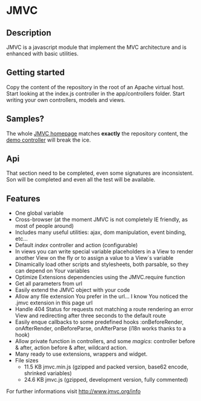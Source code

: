 JMVC
====

Description
-----------
JMVC is a javascript module that implement the MVC architecture and is enhanced with basic utilities. 
      
Getting started
---------------
Copy the content of the repository in the root of an Apache virtual host.
Start looking at the index.js controller in the app/controllers folder.
Start writing your own controllers, models and views.

Samples?
--------
The whole <a href="http://www.jmvc.org/" target="_blank">JMVC homepage</a> matches **exactly** the repository content,
the <a href="http://www.jmvc.org/demo" target="_blank">demo controller</a> will break the ice.

Api
---
That section need to be completed, even some signatures are inconsistent. Son will be completed and 
even all the test will be available.

Features
--------
- One global variable
- Cross-browser (at the moment JMVC is not completely IE friendly, as most of people around)
- Includes many useful utilities: ajax, dom manipulation, event binding, etc...
- Default _index_ controller and action (configurable)
- In views you can write special variable placeholders in a View to render another View on the fly or to assign a value to a View`s variable
- Dinamically load other scripts and stylesheets, both parsable, so they can depend on Your variables
- Optimize Extensions dependencies using the JMVC.require function
- Get all parameters from url
- Easily extend the JMVC object with your code
- Allow any file extension You prefer in the url... I know You noticed the .jmvc extension in this page url
- Handle 404 Status for requests not matching a route rendering an error View and redirecting after three seconds to the default route
- Easily enque callbacks to some predefined hooks :onBeforeRender, onAfterRender, onBeforeParse, onAfterParse (i18n works thanks to a hook)
- Allow private function in controllers, and some *magics*: controller before & after, action before & after, wildcard action.
- Many ready to use extensions, wrappers and widget.
- File sizes
  - 11.5 KB jmvc.min.js (gzipped and packed version, base62 encode, shrinked variables)
  - 24.6 KB jmvc.js (gzipped, development version, fully commented)

For further informations visit <a href="http://www.jmvc.org/info" target="_blank">http://www.jmvc.org/info</a>
